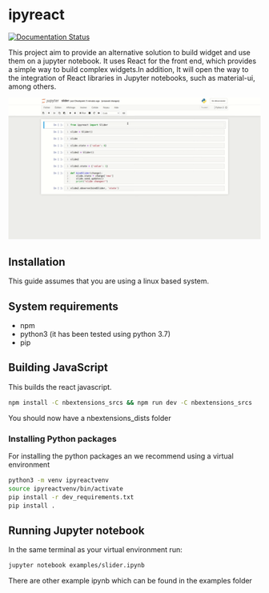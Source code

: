 # ipyreact
[![Documentation Status](https://readthedocs.org/projects/ipyreact/badge/?version=latest)](https://ipyreact.readthedocs.io/en/latest/?badge=latest)

This project aim to provide an alternative solution to build widget and use them on a jupyter notebook.
It uses React for the front end, which provides a simple way to build complex widgets.In addition, It 
will open the way to the integration of React libraries in Jupyter notebooks, such as material-ui, among
others.

![Alt Text](slider.gif)

## Installation
This guide assumes that you are using a linux based system.

## System requirements
- npm
- python3 (it has been tested using python 3.7)
- pip

## Building JavaScript
This builds the react javascript.

```bash
npm install -C nbextensions_srcs && npm run dev -C nbextensions_srcs
```
You should now have a nbextensions_dists folder

### Installing Python packages
For installing the python packages an we recommend using a virtual environment
```bash
python3 -m venv ipyreactvenv
source ipyreactvenv/bin/activate
pip install -r dev_requirements.txt
pip install .
```

## Running Jupyter notebook
In the same terminal as your virtual environment run:

```bash
jupyter notebook examples/slider.ipynb
```

There are other example ipynb which can be found in the examples folder

